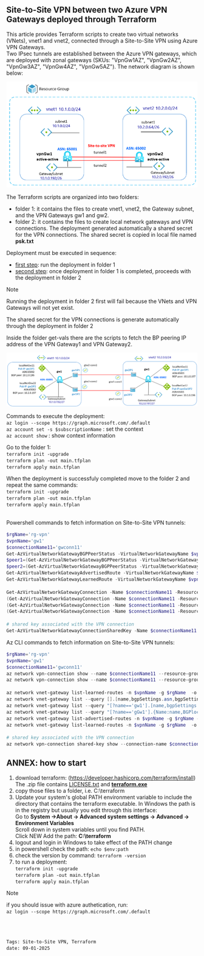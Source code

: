 <properties
pageTitle= 'Site-to-Site VPN between two Azure VPN Gateways deployed by Terraform'
description= "Site-to-Site VPN between two Azure VPN Gateways deployed by Terraform"
services="Azure VPN"
documentationCenter="github"
authors="fabferri"
editor="fabferri"/>

<tags
   ms.service="configuration-Example-Azure"
   ms.devlang="terraform"
   ms.topic="article"
   ms.tgt_pltfrm="azure"
   ms.workload="Azure Site-to-Site VPN"
   ms.date="09/01/2025"
   ms.author="fabferri" />

## Site-to-Site VPN between two Azure VPN Gateways deployed through Terraform
This article provides Terraform scripts to create two virtual networks (VNets), vnet1 and vnet2, connected through a Site-to-Site VPN using Azure VPN Gateways. <br>
Two IPsec tunnels are established between the Azure VPN gateways, which are deployed with zonal gateways (SKUs: "VpnGw1AZ", "VpnGw2AZ", "VpnGw3AZ", "VpnGw4AZ", "VpnGw5AZ"). The network diagram is shown below:

![1][1]

The Terraform scripts are organized into two folders:
- folder 1: it contains the files to create vnet1, vnet2, the Gateway subnet, and the VPN Gateways gw1 and gw2.
- folder 2: it contains the files to create local network gateways and VPN connections. The deployment generated automatically a shared secret for the VPN connections. The shared secret is copied in local file named **psk.txt** 

Deployment must be executed in sequence:
- <ins>first step</ins>: run the deployment in folder 1
- <ins>second step</ins>: once deployment in folder 1 is completed, proceeds with the deployment in folder 2

> [!NOTE] 
> Running the deployment in folder 2 first will fail because the VNets and VPN Gateways will not yet exist.

The shared secret for the VPN connections is generate automatically through the deployment in folder 2

Inside the folder get-vals there are the scripts to fetch the BP peering IP address of the VPN Gateway1 and VPN Gateway2.

![2][2]

Commands to execute the deployment: <br>
`az login --scope https://graph.microsoft.com/.default`  <br>
`az account set -s $subscriptionName`  : set the context <br>
`az account show`                      : show context information <br>

Go to the folder 1: <br>
`terraform init -upgrade` <br>
`terraform plan -out main.tfplan` <br>
`terraform apply main.tfplan` <br>


When the deployment is successfuly completed move to the folder 2 and repeat the same commands: <br>
`terraform init -upgrade` <br>
`terraform plan -out main.tfplan` <br>
`terraform apply main.tfplan` <br>

<br>
Powershell commands to fetch information on Site-to-Site VPN tunnels:  

```powershell
$rgName='rg-vpn'
$vpnName='gw1'
$connectionName11='gwconn11'
Get-AzVirtualNetworkGatewayBGPPeerStatus -VirtualNetworkGatewayName $vpnName -ResourceGroupName $rgName |ft
$peer1=(Get-AzVirtualNetworkGatewayBGPPeerStatus -VirtualNetworkGatewayName $vpnName -ResourceGroupName $rgName).LocalAddress[0]
$peer2=(Get-AzVirtualNetworkGatewayBGPPeerStatus -VirtualNetworkGatewayName $vpnName -ResourceGroupName $rgName).LocalAddress[1]
Get-AzVirtualNetworkGatewayAdvertisedRoute -VirtualNetworkGatewayName $vpnName -ResourceGroupName $rgName -Peer $peer1 | ft
Get-AzVirtualNetworkGatewayLearnedRoute -VirtualNetworkGatewayName $vpnName -ResourceGroupName $rgName

Get-AzVirtualNetworkGatewayConnection -Name $connectionName11 -ResourceGroupName $rgName
(Get-AzVirtualNetworkGatewayConnection -Name $connectionName11 -ResourceGroupName $rgName).ConnectionStatus
(Get-AzVirtualNetworkGatewayConnection -Name $connectionName11 -ResourceGroupName $rgName).EgressBytesTransferred
(Get-AzVirtualNetworkGatewayConnection -Name $connectionName11 -ResourceGroupName $rgName).IngressBytesTransferred

# shared key associated with the VPN connection
Get-AzVirtualNetworkGatewayConnectionSharedKey -Name $connectionName11 -ResourceGroupName $rgName
```

Az CLI commands to fetch information on Site-to-Site VPN tunnels:  
```powershell
$rgName='rg-vpn'
$vpnName='gw1'
$connectionName11='gwconn11'
az network vpn-connection show --name $connectionName11 --resource-group $rgName
az network vpn-connection show --name $connectionName11 --resource-group $rgName --query tunnelConnectionStatus

az network vnet-gateway list-learned-routes -n $vpnName -g $rgName  -o table
az network vnet-gateway list --query [].[name,bgpSettings.asn,bgpSettings.bgpPeeringAddress] -o table -g $rgName
az network vnet-gateway list --query "[?name=='gw1'].[name,bgpSettings.bgpPeeringAddress,bgpSettings.asn]" -o table -g $rgName
az network vnet-gateway list --query "[?name=='gGw1'].{Name:name,BGPlocalIP:bgpSettings.bgpPeeringAddress,ASN:bgpSettings.asn}" -o table -g $rgName
az network vnet-gateway list-advertised-routes -n $vpnName -g $rgName --peer $peer1
az network vnet-gateway list-learned-routes -n $vpnName -g $rgName  -o table

# shared key associated with the VPN connection
az network vpn-connection shared-key show --connection-name $connectionName11 --resource-group $rgName
```

## ANNEX: how to start
1. download terraform: (https://developer.hashicorp.com/terraform/install) <br>
The .zip file contains <ins>LICENSE.txt</ins> and <ins>**terraform.exe**</ins>
1. copy those files to a folder, i.e. C:\terraform
1. Update your system's global PATH environment variable to include the directory that contains the terraform executable.
In Windows the path is in the registry but usually you edit through this interface: <br>
Go to **System ->About -> Advanced system settings -> Advanced -> Environment Variables** <br>
Scroll down in system variables until you find PATH.<br>
Click NEW 
Add the path: **C:\terraform**
1. logout and login in Windows to take effect of the PATH change
1. in powershell check the path: `echo $env:path`
1. check the version by command: `terraform -version` <br>
1. to run a deployment: <br>
   `terraform init -upgrade` <br>
   `terraform plan -out main.tfplan` <br>
   `terraform apply main.tfplan` <br>

> [!NOTE]
> if you should issue with azure authetication, run: <br> `az login --scope https://graph.microsoft.com/.default`
>

<br><br>



`Tags: Site-to-Site VPN, Terraform` <br>
`date: 09-01-2025` <br>

<!--Image References-->

[1]: ./media/network-diagram.png "high level network diagram"
[2]: ./media/network-diagram2.png "network diagram with Site-to-Site VPN details"

<!--Link References-->

